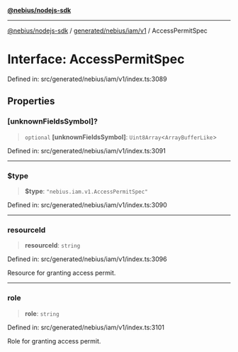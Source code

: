 [**@nebius/nodejs-sdk**](../../../../../README.md)

---

[@nebius/nodejs-sdk](../../../../../README.md) / [generated/nebius/iam/v1](../README.md) / AccessPermitSpec

# Interface: AccessPermitSpec

Defined in: src/generated/nebius/iam/v1/index.ts:3089

## Properties

### \[unknownFieldsSymbol\]?

> `optional` **\[unknownFieldsSymbol\]**: `Uint8Array`\<`ArrayBufferLike`\>

Defined in: src/generated/nebius/iam/v1/index.ts:3091

---

### $type

> **$type**: `"nebius.iam.v1.AccessPermitSpec"`

Defined in: src/generated/nebius/iam/v1/index.ts:3090

---

### resourceId

> **resourceId**: `string`

Defined in: src/generated/nebius/iam/v1/index.ts:3096

Resource for granting access permit.

---

### role

> **role**: `string`

Defined in: src/generated/nebius/iam/v1/index.ts:3101

Role for granting access permit.
